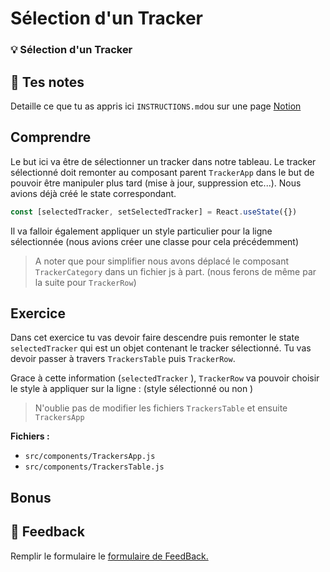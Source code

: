# Sélection d'un Tracker

### 💡 Sélection d'un Tracker

## 📝 Tes notes

Detaille ce que tu as appris ici
`INSTRUCTIONS.md`ou sur une page [Notion](https://go.mikecodeur.com/course-notes-template)

## Comprendre

Le but ici va être de sélectionner un tracker dans notre tableau. Le tracker
sélectionné doit remonter au composant parent `TrackerApp` dans le but de
pouvoir être manipuler plus tard (mise à jour, suppression etc...). Nous avions
déjà créé le state correspondant.

```jsx
const [selectedTracker, setSelectedTracker] = React.useState({})
```

Il va falloir également appliquer un style particulier pour la ligne
sélectionnée (nous avions créer une classe pour cela précédemment)

> A noter que pour simplifier nous avons déplacé le composant `TrackerCategory`
> dans un fichier js à part. (nous ferons de même par la suite pour
> `TrackerRow`)

## Exercice

Dans cet exercice tu vas devoir faire descendre puis remonter le state
`selectedTracker` qui est un objet contenant le tracker sélectionné. Tu vas
devoir passer à travers `TrackersTable` puis `TrackerRow`.

Grace à cette information (`selectedTracker` ), `TrackerRow` va pouvoir choisir
le style à appliquer sur la ligne : (style sélectionné ou non )

> N'oublie pas de modifier les fichiers `TrackersTable` et ensuite `TrackersApp`

**Fichiers :**

- `src/components/TrackersApp.js`
- `src/components/TrackersTable.js`

## Bonus

## 🐜 Feedback

Remplir le formulaire le
[formulaire de FeedBack.](https://go.mikecodeur.com/cours-react-avis?entry.1430994900=React%20Tracker%20App&entry.533578441=06-Selection%20Tracker)
